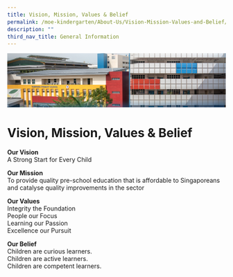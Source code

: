 ```yaml
---
title: Vision, Mission, Values & Belief
permalink: /moe-kindergarten/About-Us/Vision-Mission-Values-and-Belief/
description: ""
third_nav_title: General Information
---
```

![](/images/mk%20kindergarten.jpg)

Vision, Mission, Values &amp; Belief
================================

  

<b>Our Vision</b> <br>
A Strong Start for Every Child
  

<b>Our Mission</b> <br>
To provide quality pre-school education that is affordable to Singaporeans and catalyse quality improvements in the sector

  

<b>Our Values</b> <br>
Integrity the Foundation <br>
People our Focus <br>
Learning our Passion <br>
Excellence our Pursuit

  

<b>Our Belief</b> <br>
Children are curious learners. <br>
Children are active learners. <br>
Children are competent learners.